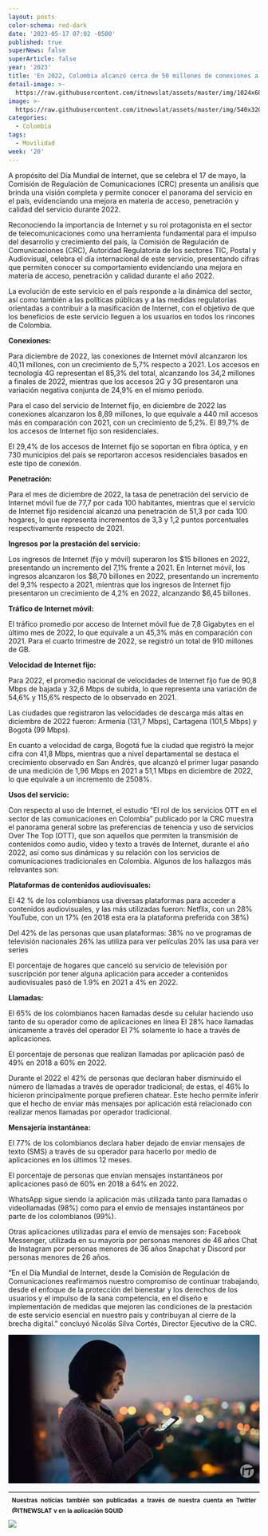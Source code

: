 ```yaml
---
layout: posts
color-schema: red-dark
date: '2023-05-17 07:02 -0500'
published: true
superNews: false
superArticle: false
year: '2023'
title: 'En 2022, Colombia alcanzó cerca de 50 millones de conexiones a Internet '
detail-image: >-
  https://raw.githubusercontent.com/itnewslat/assets/master/img/1024x680/celular-en-la-tarde-g.jpg
image: >-
  https://raw.githubusercontent.com/itnewslat/assets/master/img/540x320/celular-en-la-tarde-p.jpg
categories:
  - Colombia
tags:
  - Movilidad
week: '20'
---
```

A propósito del Día Mundial de Internet, que se celebra el 17 de mayo, la Comisión de Regulación de Comunicaciones (CRC) presenta un análisis que brinda una visión completa y permite conocer el panorama del servicio en el país, evidenciando una mejora en materia de acceso, penetración y calidad del servicio durante 2022.
 
Reconociendo la importancia de Internet y su rol protagonista en el sector de telecomunicaciones como una herramienta fundamental para el impulso del desarrollo y crecimiento del país, la Comisión de Regulación de Comunicaciones (CRC), Autoridad Regulatoria de los sectores TIC, Postal y Audiovisual, celebra el día internacional de este servicio, presentando cifras que permiten conocer su comportamiento evidenciando una mejora en materia de acceso, penetración y calidad durante el año 2022. 
 
La evolución de este servicio en el país responde a la dinámica del sector, así como también a las políticas públicas y a las medidas regulatorias orientadas a contribuir a la masificación de Internet, con el objetivo de que los beneficios de este servicio lleguen a los usuarios en todos los rincones de Colombia. 
 
**Conexiones:**
 
Para diciembre de 2022, las conexiones de Internet móvil alcanzaron los 40,11 millones, con un crecimiento de 5,7% respecto a 2021. Los accesos en tecnología 4G representan el 85,3% del total, alcanzando los 34,2 millones a finales de 2022, mientras que los accesos 2G y 3G presentaron una variación negativa conjunta de 24,9% en el mismo período.
 
Para el caso del servicio de Internet fijo, en diciembre de 2022 las conexiones alcanzaron los 8,89 millones, lo que equivale a 440 mil accesos más en comparación con 2021, con un crecimiento de 5,2%. El 89,7% de los accesos de Internet fijo son residenciales. 
 
El 29,4% de los accesos de Internet fijo se soportan en fibra óptica, y en 730 municipios del país se reportaron accesos residenciales basados en este tipo de conexión. 
 
**Penetración:**
 
Para el mes de diciembre de 2022, la tasa de penetración del servicio de Internet móvil fue de 77,7 por cada 100 habitantes, mientras que el servicio de Internet fijo residencial alcanzó una penetración de 51,3 por cada 100 hogares, lo que representa incrementos de 3,3 y 1,2 puntos porcentuales respectivamente respecto de 2021. 
 
**Ingresos por la prestación del servicio:**
 
Los ingresos de Internet (fijo y móvil) superaron los $15 billones en 2022, presentando un incremento del 7,1% frente a 2021.
En Internet móvil, los ingresos alcanzaron los $8,70 billones en 2022, presentando un incremento del 9,3% respecto a 2021, mientras que los ingresos de Internet fijo presentaron un crecimiento de 4,2% en 2022, alcanzando $6,45 billones. 
 
**Tráfico de Internet móvil:**
 
El tráfico promedio por acceso de Internet móvil fue de 7,8 Gigabytes en el último mes de 2022, lo que equivale a un 45,3% más en comparación con 2021. Para el cuarto trimestre de 2022, se registró un total de 910 millones de GB.  
 
**Velocidad de Internet fijo:**
 
Para 2022, el promedio nacional de velocidades de Internet fijo fue de 90,8 Mbps de bajada y 32,6 Mbps de subida, lo que representa una variación de 54,6% y 115,6% respecto de lo observado en 2021.
 
Las ciudades que registraron las velocidades de descarga más altas en diciembre de 2022 fueron: Armenia (131,7 Mbps), Cartagena (101,5 Mbps) y Bogotá (99 Mbps).
 
En cuanto a velocidad de carga, Bogotá fue la ciudad que registró la mejor cifra con 41,8 Mbps, mientras que a nivel departamental se destaca el crecimiento observado en San Andrés, que alcanzó el primer lugar pasando de una medición de 1,96 Mbps en 2021 a 51,1 Mbps en diciembre de 2022, lo que equivale a un incremento de 2508%.
 
**Usos del servicio:**
 
Con respecto al uso de Internet, el estudio “El rol de los servicios OTT en el sector de las comunicaciones en Colombia” publicado por la CRC muestra el panorama general sobre las preferencias de tenencia y uso de servicios Over The Top (OTT), que son aquellos que permiten la transmisión de contenidos como audio, video y texto a través de Internet,  durante el año 2022, así como sus dinámicas y su relación con los servicios de comunicaciones tradicionales en Colombia. Algunos de los hallazgos más relevantes son:
 
**Plataformas de contenidos audiovisuales:**
 
El 42 % de los colombianos usa diversas plataformas para acceder a contenidos audiovisuales, y las más utilizadas fueron:
Netflix, con un 28% 
YouTube, con un 17% (en 2018 esta era la plataforma preferida con 38%)
 
Del 42% de las personas que usan plataformas:
38% no ve programas de televisión nacionales 
26% las utiliza para ver películas 
20% las usa para ver series
 
El porcentaje de hogares que canceló su servicio de televisión por suscripción por tener alguna aplicación para acceder a contenidos audiovisuales pasó de 1.9% en 2021 a 4% en 2022.
 
**Llamadas:**

El 65% de los colombianos hacen llamadas desde su celular haciendo uso tanto de su operador como de aplicaciones en línea
El 28% hace llamadas únicamente a través del operador 
El 7% solamente lo hace a través de aplicaciones.
 
El porcentaje de personas que realizan llamadas por aplicación pasó de 49% en 2018 a 60% en 2022.
 
Durante el 2022 el 42% de personas que declaran haber disminuido el número de llamadas a través de operador tradicional; de estas, el 46% lo hicieron principalmente porque prefieren chatear. Este hecho permite inferir que el hecho de enviar más mensajes por aplicación está relacionado con realizar menos llamadas por operador tradicional.
 
**Mensajería instantánea:**
 
El 77% de los colombianos declara haber dejado de enviar mensajes de texto (SMS) a través de su operador para hacerlo por medio de aplicaciones en los últimos 12 meses. 
 
El porcentaje de personas que envían mensajes instantáneos por aplicaciones pasó de 60% en 2018 a 64% en 2022.
 
WhatsApp sigue siendo la aplicación más utilizada tanto para llamadas o videollamadas (98%) como para el envío de mensajes instantáneos por parte de los colombianos (99%).
 
Otras aplicaciones utilizadas para el envío de mensajes son:
Facebook Messenger, utilizada en su mayoría por personas menores de 46 años 
Chat de Instagram por personas menores de 36 años
Snapchat y Discord por personas menores de 26 años.
 
“En el Día Mundial de Internet, desde la Comisión de Regulación de Comunicaciones reafirmamos nuestro compromiso de continuar trabajando, desde el enfoque de la protección del bienestar y los derechos de los usuarios y el impulso de la sana competencia, en el diseño e implementación de medidas que mejoren las condiciones de la prestación de este servicio esencial en nuestro país y contribuyan al cierre de la brecha digital.” concluyó Nicolás Silva Cortés, Director Ejecutivo de la CRC.  
 
![](https://raw.githubusercontent.com/itnewslat/assets/master/img/540x320/celular-en-la-tarde-p.jpg)

<table style="height: 42px;" width="569">
<tbody>
<tr>
<td style="text-align: justify;"><sub><strong>Nuestras noticias también son publicadas a través de nuestra cuenta en Twitter <a href="https://twitter.com/itnewslat?lang=es">@ITNEWSLAT</a> y en la aplicación <a href="https://squidapp.co/en/">SQUID</a></strong></sub></td>
</tr>
</tbody>
</table>
<img src="https://tracker.metricool.com/c3po.jpg?hash=56f88a41e39ab42c063cc51676587a04"/>